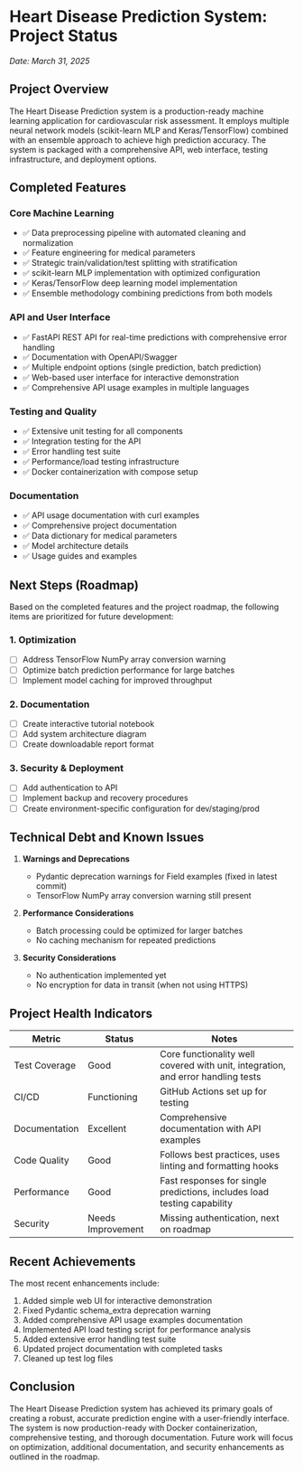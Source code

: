 # Heart Disease Prediction System: Project Status

*Date: March 31, 2025*

## Project Overview

The Heart Disease Prediction system is a production-ready machine learning application for cardiovascular risk assessment. It employs multiple neural network models (scikit-learn MLP and Keras/TensorFlow) combined with an ensemble approach to achieve high prediction accuracy. The system is packaged with a comprehensive API, web interface, testing infrastructure, and deployment options.

## Completed Features

### Core Machine Learning

- ✅ Data preprocessing pipeline with automated cleaning and normalization
- ✅ Feature engineering for medical parameters
- ✅ Strategic train/validation/test splitting with stratification
- ✅ scikit-learn MLP implementation with optimized configuration
- ✅ Keras/TensorFlow deep learning model implementation
- ✅ Ensemble methodology combining predictions from both models

### API and User Interface

- ✅ FastAPI REST API for real-time predictions with comprehensive error handling
- ✅ Documentation with OpenAPI/Swagger
- ✅ Multiple endpoint options (single prediction, batch prediction)
- ✅ Web-based user interface for interactive demonstration
- ✅ Comprehensive API usage examples in multiple languages

### Testing and Quality

- ✅ Extensive unit testing for all components
- ✅ Integration testing for the API
- ✅ Error handling test suite
- ✅ Performance/load testing infrastructure
- ✅ Docker containerization with compose setup

### Documentation

- ✅ API usage documentation with curl examples
- ✅ Comprehensive project documentation
- ✅ Data dictionary for medical parameters
- ✅ Model architecture details
- ✅ Usage guides and examples

## Next Steps (Roadmap)

Based on the completed features and the project roadmap, the following items are prioritized for future development:

### 1. Optimization

- [ ] Address TensorFlow NumPy array conversion warning
- [ ] Optimize batch prediction performance for large batches
- [ ] Implement model caching for improved throughput

### 2. Documentation

- [ ] Create interactive tutorial notebook
- [ ] Add system architecture diagram
- [ ] Create downloadable report format

### 3. Security & Deployment

- [ ] Add authentication to API
- [ ] Implement backup and recovery procedures
- [ ] Create environment-specific configuration for dev/staging/prod

## Technical Debt and Known Issues

1. **Warnings and Deprecations**
   - Pydantic deprecation warnings for Field examples (fixed in latest commit)
   - TensorFlow NumPy array conversion warning still present

2. **Performance Considerations**
   - Batch processing could be optimized for larger batches
   - No caching mechanism for repeated predictions

3. **Security Considerations**
   - No authentication implemented yet
   - No encryption for data in transit (when not using HTTPS)

## Project Health Indicators

| Metric | Status | Notes |
|--------|--------|-------|
| Test Coverage | Good | Core functionality well covered with unit, integration, and error handling tests |
| CI/CD | Functioning | GitHub Actions set up for testing |
| Documentation | Excellent | Comprehensive documentation with API examples |
| Code Quality | Good | Follows best practices, uses linting and formatting hooks |
| Performance | Good | Fast responses for single predictions, includes load testing capability |
| Security | Needs Improvement | Missing authentication, next on roadmap |

## Recent Achievements

The most recent enhancements include:

1. Added simple web UI for interactive demonstration
2. Fixed Pydantic schema_extra deprecation warning
3. Added comprehensive API usage examples documentation
4. Implemented API load testing script for performance analysis
5. Added extensive error handling test suite
6. Updated project documentation with completed tasks
7. Cleaned up test log files

## Conclusion

The Heart Disease Prediction system has achieved its primary goals of creating a robust, accurate prediction engine with a user-friendly interface. The system is now production-ready with Docker containerization, comprehensive testing, and thorough documentation. Future work will focus on optimization, additional documentation, and security enhancements as outlined in the roadmap.
